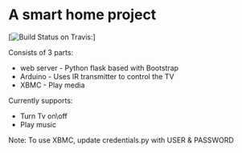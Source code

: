# A smart home project

[![Build Status on Travis:](https://travis-ci.org/okalinsk/SmartHome.svg?branch=master)]

Consists of 3 parts:
* web server - Python flask based with Bootstrap
* Arduino - Uses IR transmitter to control the TV
* XBMC - Play media


Currently supports:
* Turn Tv on\off
* Play music

Note: To use XBMC, update credentials.py with USER & PASSWORD
